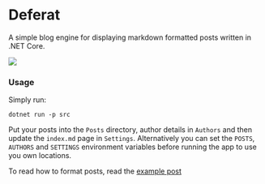 # Deferat

A simple blog engine for displaying markdown formatted posts written in .NET Core.

![](https://github.com/euronay/deferat/workflows/Build/badge.svg)

### Usage

Simply run:

```
dotnet run -p src
```

Put your posts into the `Posts` directory, author details in `Authors` and then update the `index.md` page in `Settings`. Alternatively you can set the `POSTS`, `AUTHORS` and `SETTINGS` environment variables before running the app to use you own locations.

To read how to format posts, read the [example post](/Posts/example-post/index.md)


